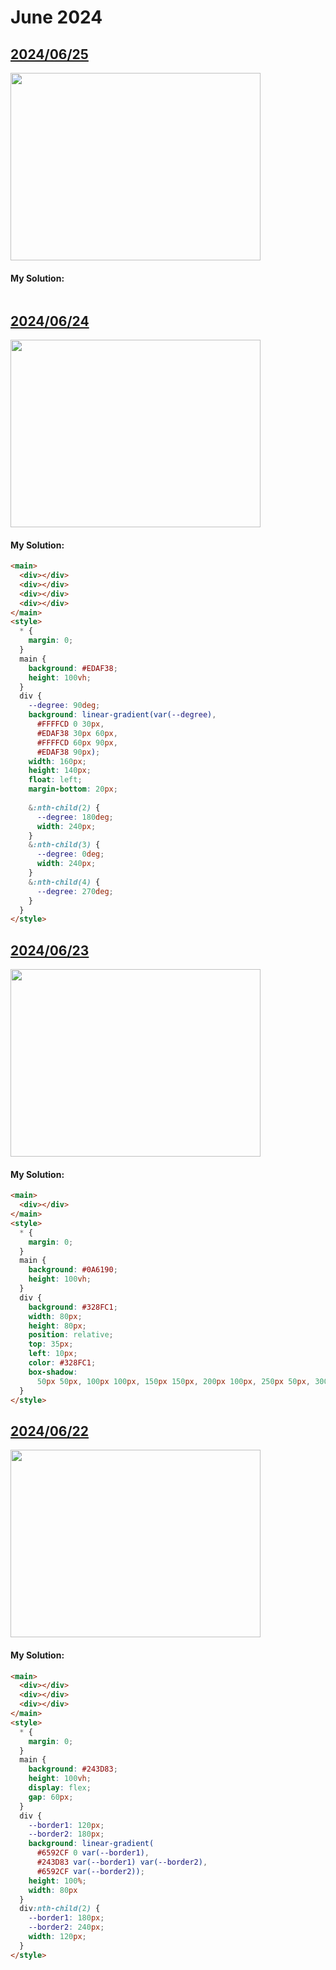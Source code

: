 # June 2024

## [2024/06/25](https://cssbattle.dev/play/qKIRr3xZYc2T6RJLdmSy)

<img width="400px" height="300px" loading="lazy" src="https://firebasestorage.googleapis.com/v0/b/cssbattleapp.appspot.com/o/user%2Fummd3POvEDfFyeFvVdOMG3OOrwE2%2Ftargets%2Ftarget_N1QVAzZ.png?alt=media">

#### My Solution:

```html
```


## [2024/06/24](https://cssbattle.dev/play/fQLj0ZRJsJD5jsCq7XLA)

<img width="400px" height="300px" loading="lazy" src="https://firebasestorage.googleapis.com/v0/b/cssbattleapp.appspot.com/o/user%2Fummd3POvEDfFyeFvVdOMG3OOrwE2%2Ftargets%2Ftarget_jQJ1dB1.png?alt=media">

#### My Solution:

```html
<main>
  <div></div>
  <div></div>
  <div></div>
  <div></div>
</main>
<style>
  * {
    margin: 0;
  }
  main {
    background: #EDAF38;
    height: 100vh;
  }
  div {
    --degree: 90deg;
    background: linear-gradient(var(--degree),
      #FFFFCD 0 30px,
      #EDAF38 30px 60px,
      #FFFFCD 60px 90px,
      #EDAF38 90px);
    width: 160px;
    height: 140px;
    float: left;
    margin-bottom: 20px;
    
    &:nth-child(2) {
      --degree: 180deg;
      width: 240px;
    }
    &:nth-child(3) {
      --degree: 0deg;
      width: 240px;
    }
    &:nth-child(4) {
      --degree: 270deg;
    }
  }
</style>
```


## [2024/06/23](https://cssbattle.dev/play/IXVliJZnb7hcDJk8xloq)

<img width="400px" height="300px" loading="lazy" src="https://firebasestorage.googleapis.com/v0/b/cssbattleapp.appspot.com/o/user%2Fummd3POvEDfFyeFvVdOMG3OOrwE2%2Ftargets%2Ftarget_peK94Xk.png?alt=media">

#### My Solution:

```html
<main>
  <div></div>  
</main>
<style>
  * {
    margin: 0;
  }
  main {
    background: #0A6190;
    height: 100vh;
  }
  div {
    background: #328FC1;
    width: 80px;
    height: 80px;
    position: relative;
    top: 35px;
    left: 10px;
    color: #328FC1;
    box-shadow:
      50px 50px, 100px 100px, 150px 150px, 200px 100px, 250px 50px, 300px 0;
  }
</style>
```

## [2024/06/22](https://cssbattle.dev/play/q4Ut5riDVVIzfgfNFBPm)

<img width="400px" height="300px" loading="lazy" src="https://firebasestorage.googleapis.com/v0/b/cssbattleapp.appspot.com/o/user%2Fummd3POvEDfFyeFvVdOMG3OOrwE2%2Ftargets%2Ftarget_CBJY7mQ.png?alt=media">

#### My Solution:

```html
<main>
  <div></div>
  <div></div>
  <div></div>
</main>
<style>
  * {
    margin: 0;
  }
  main {
    background: #243D83;
    height: 100vh;
    display: flex;
    gap: 60px;
  }
  div {
    --border1: 120px;
    --border2: 180px;
    background: linear-gradient(
      #6592CF 0 var(--border1),
      #243D83 var(--border1) var(--border2),
      #6592CF var(--border2));
    height: 100%;
    width: 80px
  }
  div:nth-child(2) {
    --border1: 180px;
    --border2: 240px;
    width: 120px;
  }
</style>
```